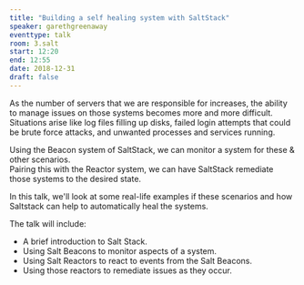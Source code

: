 ```yaml
---
title: "Building a self healing system with SaltStack"
speaker: garethgreenaway
eventtype: talk
room: 3.salt
start: 12:20
end: 12:55
date: 2018-12-31
draft: false
---
```



As the number of servers that we are responsible for increases,
the ability to manage issues on those systems becomes more and more difficult.  
Situations arise like log files filling up disks,
failed login attempts that could be brute force attacks,
and unwanted processes and services running.  

Using the Beacon system of SaltStack, we can monitor a system for these & other scenarios.  
Pairing this with the Reactor system, we can have SaltStack remediate those systems to the desired state.  

In this talk, we'll look at some real-life examples if these scenarios and how Saltstack can help to automatically heal the systems.  

The talk will include:

- A brief introduction to Salt Stack.
- Using Salt Beacons to monitor aspects of a system.
- Using Salt Reactors to react to events from the Salt Beacons.
- Using those reactors to remediate issues as they occur.

